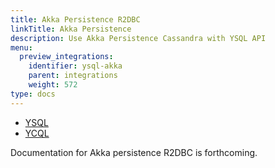```yaml
---
title: Akka Persistence R2DBC
linkTitle: Akka Persistence
description: Use Akka Persistence Cassandra with YSQL API
menu:
  preview_integrations:
    identifier: ysql-akka
    parent: integrations
    weight: 572
type: docs
---
```


<ul class="nav nav-tabs-alt nav-tabs-yb">
  <li class="active">
    <a href="../akka-ysql/" class="nav-link">
      YSQL
    </a>
  </li>

  <li>
    <a href="../akka-ycql/" class="nav-link">
      YCQL
    </a>
  </li>
</ul>

Documentation for Akka persistence R2DBC is forthcoming.
